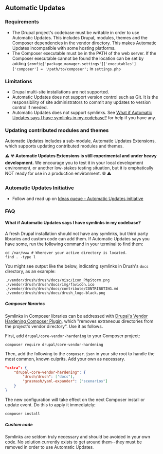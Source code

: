 Automatic Updates
---------------
### Requirements
- The Drupal project's codebase must be writable in order to use Automatic Updates. This includes Drupal, modules, themes and the Composer dependencies in the vendor directory. This makes Automatic Updates incompatible with some hosting platforms.
- The Composer executable must be in the PATH of the web server. If the Composer executable cannot be found the location can be set by adding
  `$config['package_manager.settings']['executables']['composer'] = '/path/to/composer';` in `settings.php`

### Limitations
- Drupal multi-site installations are not supported.
- Automatic Updates does not support version control such as Git. It is the responsibility of site administrators to commit any updates to version control if needed.
- Automatic Updates does not support symlinks. See [What if Automatic Updates says I have symlinks in my codebase?](#what-if-automatic-updates-says-i-have-symlinks-in-my-codebase) for help if you have any.

### Updating contributed modules and themes
Automatic Updates includes a sub-module, Automatic Updates Extensions, which supports updating contributed modules and themes.

⚠️ ☢️️ **Automatic Updates Extensions is still experimental and under heavy development.** We encourage you to test it in your local development environment, or another low-stakes testing situation, but it is emphatically NOT ready for use in a production environment. ☢️ ⚠️

### Automatic Updates Initiative

- Follow and read up on
  [Ideas queue - Automatic Updates initiative](https://www.drupal.org/project/ideas/issues/2940731)

### FAQ

#### What if Automatic Updates says I have symlinks in my codebase?

A fresh Drupal installation should not have any symlinks, but third party libraries and custom code can add them. If Automatic Updates says you have some, run the following command in your terminal to find them:

```shell
cd /var/www # Wherever your active directory is located.
find . -type l
```

You might see output like the below, indicating symlinks in Drush's `docs` directory, as an example:

```
./vendor/drush/drush/docs/misc/icon_PhpStorm.png
./vendor/drush/drush/docs/img/favicon.ico
./vendor/drush/drush/docs/contribute/CONTRIBUTING.md
./vendor/drush/drush/docs/drush_logo-black.png
```

##### Composer libraries

Symlinks in Composer libraries can be addressed with [Drupal's Vendor Hardening Composer Plugin](https://www.drupal.org/docs/develop/using-composer/using-drupals-vendor-hardening-composer-plugin), which "removes extraneous directories from the project's vendor directory". Use it as follows.

First, add `drupal/core-vendor-hardening` to your Composer project:

```shell
composer require drupal/core-vendor-hardening
```

Then, add the following to the `composer.json` in your site root to handle the most common, known culprits. Add your own as necessary.

```json
"extra": {
    "drupal-core-vendor-hardening": {
        "drush/drush": ["docs"],
        "grasmash/yaml-expander": ["scenarios"]
    }
}
```

The new configuration will take effect on the next Composer install or update event. Do this to apply it immediately:

```shell
composer install
```

##### Custom code

Symlinks are seldom truly necessary and should be avoided in your own code. No solution currently exists to get around them--they must be removed in order to use Automatic Updates.
